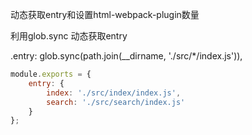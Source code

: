 动态获取entry和设置html-webpack-plugin数量

利用glob.sync 动态获取entry

.entry: glob.sync(path.join(__dirname, './src/*/index.js')),

````javascript
module.exports = {
    entry: {
        index: './src/index/index.js',
        search: './src/search/index.js'
    }
};
````